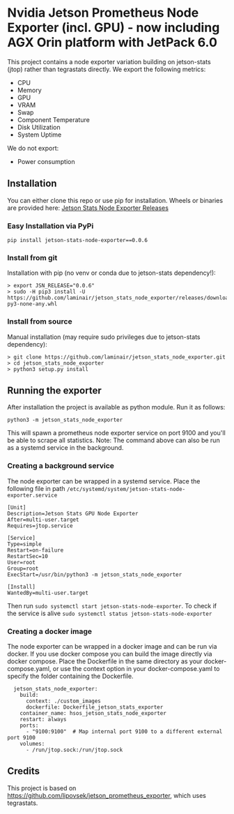 # Nvidia Jetson Prometheus Node Exporter (incl. GPU) - now including AGX Orin platform with JetPack 6.0

This project contains a node exporter variation building on jetson-stats (jtop) rather than tegrastats directly.
We export the following metrics: 
- CPU
- Memory 
- GPU 
- VRAM
- Swap
- Component Temperature
- Disk Utilization
- System Uptime

We do not export: 
- Power consumption

## Installation
You can either clone this repo or use pip for installation. 
Wheels or binaries are provided here: [Jetson Stats Node Exporter Releases](https://github.com/laminair/jetson_stats_node_exporter/releases)

### Easy Installation via PyPi

```
pip install jetson-stats-node-exporter==0.0.6
```

### Install from git

Installation with pip (no venv or conda due to jetson-stats dependency!): 
```
> export JSN_RELEASE="0.0.6"
> sudo -H pip3 install -U https://github.com/laminair/jetson_stats_node_exporter/releases/download/$JSN_RELEASE/jetson_stats_node_exporter-$JSN_RELEASE-py3-none-any.whl
```

### Install from source
Manual installation (may require sudo privileges due to jetson-stats dependency): 
```
> git clone https://github.com/laminair/jetson_stats_node_exporter.git
> cd jetson_stats_node_exporter
> python3 setup.py install
```

## Running the exporter
After installation the project is available as python module. Run it as follows:
```
python3 -m jetson_stats_node_exporter
```

This will spawn a prometheus node exporter service on port 9100 and you'll be able to scrape all statistics.
Note: The command above can also be run as a systemd service in the background.

### Creating a background service
The node exporter can be wrapped in a systemd service.
Place the following file in path `/etc/systemd/system/jetson-stats-node-exporter.service`

```
[Unit]
Description=Jetson Stats GPU Node Exporter
After=multi-user.target
Requires=jtop.service

[Service]
Type=simple
Restart=on-failure
RestartSec=10
User=root
Group=root
ExecStart=/usr/bin/python3 -m jetson_stats_node_exporter

[Install]
WantedBy=multi-user.target
```

Then run `sudo systemctl start jetson-stats-node-exporter`. 
To check if the service is alive `sudo systemctl status jetson-stats-node-exporter`

### Creating a docker image
The node exporter can be wrapped in a docker image and can be run via docker.
If you use docker compose you can build the image directly via docker compose.
Place the Dockerfile in the same directory as your docker-compose.yaml, 
or use the context option in your docker-compose.yaml to specify the folder containing the Dockerfile.
```
  jetson_stats_node_exporter:
    build:
      context: ./custom_images
      dockerfile: Dockerfile_jetson_stats_exporter
    container_name: hsos_jetson_stats_node_exporter
    restart: always
    ports:
      - "9100:9100"  # Map internal port 9100 to a different external port 9100
    volumes:
      - /run/jtop.sock:/run/jtop.sock
```

## Credits
This project is based on https://github.com/lipovsek/jetson_prometheus_exporter, which uses tegrastats.
